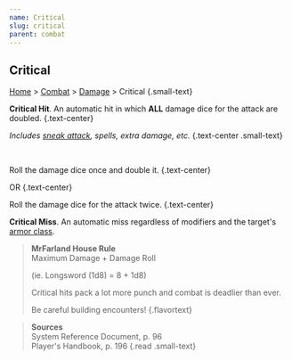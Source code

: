 ```yaml
---
name: Critical
slug: critical
parent: combat
---
```

## Critical
[Home](dm-operations-center) > [Combat](combat) > [Damage](damage) > Critical {.small-text}

**Critical Hit**. An automatic hit in which **ALL** damage dice for the attack are doubled. {.text-center}

*Includes [sneak attack](sneak-attack), spells, extra damage, etc.* {.text-center .small-text}

<br/>

Roll the damage dice once and double it. {.text-center}

OR  {.text-center}

Roll the damage dice for the attack twice. {.text-center}


**Critical Miss**. An automatic miss regardless of modifiers and the target's [armor class](armor-class).

> **MrFarland House Rule**<br/>
> Maximum Damage + Damage Roll
>
> (ie. Longsword (1d8) = 8 + 1d8)
>
> Critical hits pack a lot more punch and combat is deadlier than ever. 
> 
>Be careful building encounters!
{.flavortext}

> **Sources** <br/>
> System Reference Document, p. 96<br/>
> Player's Handbook, p. 196
{.read .small-text}